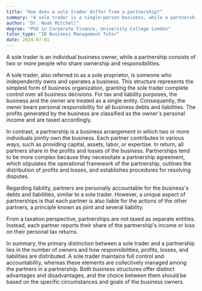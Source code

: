 ```yaml
---
title: "How does a sole trader differ from a partnership?"
summary: "A sole trader is a single-person business, while a partnership involves two or more people sharing ownership and responsibilities."
author: "Dr. Noah Mitchell"
degree: "PhD in Corporate Finance, University College London"
tutor_type: "IB Business Management Tutor"
date: 2024-07-01
---
```


A sole trader is an individual business owner, while a partnership consists of two or more people who share ownership and responsibilities.

A sole trader, also referred to as a sole proprietor, is someone who independently owns and operates a business. This structure represents the simplest form of business organization, granting the sole trader complete control over all business decisions. For tax and liability purposes, the business and the owner are treated as a single entity. Consequently, the owner bears personal responsibility for all business debts and liabilities. The profits generated by the business are classified as the owner's personal income and are taxed accordingly.

In contrast, a partnership is a business arrangement in which two or more individuals jointly own the business. Each partner contributes in various ways, such as providing capital, assets, labor, or expertise. In return, all partners share in the profits and losses of the business. Partnerships tend to be more complex because they necessitate a partnership agreement, which stipulates the operational framework of the partnership, outlines the distribution of profits and losses, and establishes procedures for resolving disputes.

Regarding liability, partners are personally accountable for the business's debts and liabilities, similar to a sole trader. However, a unique aspect of partnerships is that each partner is also liable for the actions of the other partners, a principle known as joint and several liability.

From a taxation perspective, partnerships are not taxed as separate entities. Instead, each partner reports their share of the partnership's income or loss on their personal tax returns.

In summary, the primary distinction between a sole trader and a partnership lies in the number of owners and how responsibilities, profits, losses, and liabilities are distributed. A sole trader maintains full control and accountability, whereas these elements are collectively managed among the partners in a partnership. Both business structures offer distinct advantages and disadvantages, and the choice between them should be based on the specific circumstances and goals of the business owners.
    